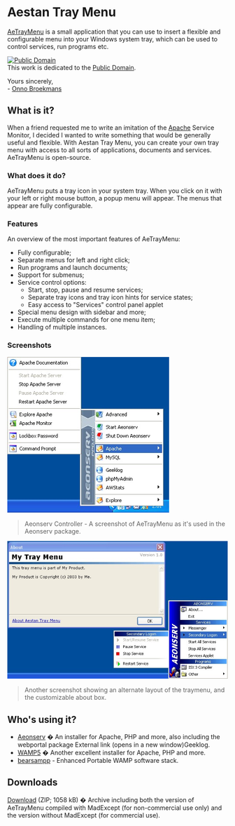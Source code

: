 # Aestan Tray Menu

[AeTrayMenu](https://obroekma.home.xs4all.nl/aetraymenu/) is a small application that you can use to insert a flexible and configurable menu into your Windows system tray, which can be used to control services, run programs etc.

[![Public Domain](https://creativecommons.org/images/public/norights.gif)](http://creativecommons.org/licenses/publicdomain/)<br />
This work is dedicated to the [Public Domain](http://creativecommons.org/licenses/publicdomain/).

Yours sincerely,<br />
\- [Onno Broekmans](http://www.onnodb.com/)

## What is it?

When a friend requested me to write an imitation of the [Apache](http://www.apache.org/) Service Monitor, I decided I wanted to write something that would be generally useful and flexible. With Aestan Tray Menu, you can create your own tray menu with access to all sorts of applications, documents and services. AeTrayMenu is open-source.

### What does it do?

AeTrayMenu puts a tray icon in your system tray. When you click on it with your left or right mouse button, a popup menu will appear. The menus that appear are fully configurable.

### Features

An overview of the most important features of AeTrayMenu:

* Fully configurable;
* Separate menus for left and right click;
* Run programs and launch documents;
* Support for submenus;
* Service control options:
  * Start, stop, pause and resume services;
  * Separate tray icons and tray icon hints for service states;
  * Easy access to "Services" control panel applet
* Special menu design with sidebar and more;
* Execute multiple commands for one menu item;
* Handling of multiple instances.

### Screenshots

![](distr/screenshot1.jpg)
> Aeonserv Controller - A screenshot of AeTrayMenu as it's used in the Aeonserv package.

![](distr/screenshot2.jpg)
> Another screenshot showing an alternate layout of the traymenu, and the customizable about box.

## Who's using it?

* [Aeonserv](http://aeonserv.sourceforge.net/) � An installer for Apache, PHP and more, also including the webportal package External link (opens in a new window)Geeklog.
* [WAMP5](http://www.wampserver.com/) � Another excellent installer for Apache, PHP and more.
* [bearsampp](http://bearsampp.github.io) - Enhanced Portable WAMP software stack.

## Downloads

[Download](https://github.com/crazy-max/aetraymenu/releases/download/1.6.2/aetraymenu.zip) (ZIP; 1058 kB) � Archive including both the version of AeTrayMenu compiled with MadExcept (for non-commercial use only) and the version without MadExcept (for commercial use).
